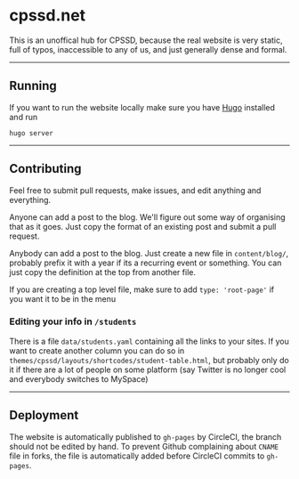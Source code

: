 cpssd.net
=========

This is an unoffical hub for CPSSD, because the real website is very static,
full of typos, inaccessible to any of us, and just generally dense and formal.

---

## Running

If you want to run the website locally make sure you have [Hugo][1] installed
and run
```
hugo server
```

[1]: https://gohugo.io

---

## Contributing

Feel free to submit pull requests, make issues, and edit anything and everything.

Anyone can add a post to the blog. We'll figure out some way of organising that as it goes. Just copy the format of an existing post and submit a pull request.

Anybody can add a post to the blog. Just create a new file in `content/blog/`,
probably prefix it with a year if its a recurring event or something. You can
just copy the definition at the top from another file.

If you are creating a top level file, make sure to add `type: 'root-page'` if
you want it to be in the menu

### Editing your info in `/students`
There is a file `data/students.yaml` containing all the links to your sites.
If you want to create another column you can do so in
`themes/cpssd/layouts/shortcodes/student-table.html`, but probably only do it
if there are a lot of people on some platform (say Twitter is no longer cool
and everybody switches to MySpace)

---

## Deployment

The website is automatically published to `gh-pages` by CircleCI, the branch
should not be edited by hand. To prevent Github complaining about `CNAME` file
in forks, the file is automatically added before CircleCI commits to `gh-pages`.
